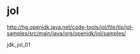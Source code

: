 # jol

http://hg.openjdk.java.net/code-tools/jol/file/tip/jol-samples/src/main/java/org/openjdk/jol/samples/


jdk_jol_01
